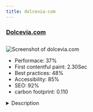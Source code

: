 ```yaml
---
title: dolcevia-com
---
```


<div style="height: 3rem">
  <a href="http://www.dolcevia.com/nl"><h3>Dolcevia.com</h3></a>
</div>
<img loading="lazy" src="/images/thumbs/dolcevia.com.jpg" alt="Screenshot of dolcevia.com" />
<ul>
  <li>Performace: 37%</li>
  <li>
    First contentful paint:
    2.30Sec
  </li>
  <li>Best practices: 48%</li>
  <li>Accessibility: 85%</li>
  <li>SEO: 92%</li>
  <li>carbon footprint: 0.110</li>
</ul>
<details>
  <summary>Description</summary>
  <p>Dolcevia.com is a Joomla website absolutely dedicated to Italy's loyal fans for those who love good food, live well, and enjoy life in La Dolce Vita style. 
Dolcevia.com is the most important website for tourists from the Netherlands and Belgium outbound to Italy. The site inspires travel and discovery of every facet of Italy; it is a point of reference for those in search of luxury and excellence ´Made in Italy´.
We work with over 20 professional journalists from the Netherlands, Belgium and Italy.
It is a website that presents Italy in 360°, highlighting holiday destinations, culture, lifestyle, food, Made in Italy-brands and just about every other element that makes Italy such a fascinating destination. Dolcevia.com aims to be a name which is top of mind Italy connoisseur, a touchstone and trusted brand for people who love Italy from all parts of the world, who share the values of Italian culture and lifestyle, who buy Italian luxury brands, travel to Italy for leisure and/or business, enjoy the cuisine,Dolcevia.com uses 4 main components including the CCK Form2Content for article and news templates. Display of news and category pages were created using Offlajn Layer slider and Minitek Wall modules. To create an optimal user experience we are using Offlajn SearchUniversal AJAX search to offer travel and destination suggestions to visitors. The design was created by HDM Agency (E.J. Bertrand) using the T3 bootstrap framework. The website is completely responsive and can easily be viewed on all devices. JCH Optimize is running in the background and fully optimizes everything to create a user friendly download time even for our most image heavy pages.</p>
</details>


